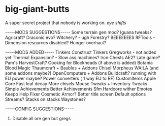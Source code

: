 # big-giant-butts
A super secret project that nobody is working on. *eye shifts*

-----MODS SUGGESTIONS-----
Some terrain gen mod?
Iguana tweaks?
Agricraft?
Draconic evo?
Witchery? - ugh
Forestry? BEEEEEEES
RFTools - Dimension resources disabled?
Hunger overhaul?






-----MODS ADDED-----
Tinkers Construct
Tinkers Gregworks - not added yet
Thermal Expansion? - Slow ass machines?
Iron Chests
AE2? Late game?
Pam's HarvestCraft?
Cooking for Blockheads (if above is added)
Botania
Blood Magic
Thaumcraft + Baubles + Addons
Chisel
Morpheus
WAILA (and some addons maybe?)
OpenComputers + Addons
Buildcraft? running with EU power maybe?
Power converters ( 1 way EU to RF)
CustomItems
Apple Core
Fast leaf decay
More chisels
Mouse Tweaks + Inventory Tweaks
Simple Achievements
Better Achievements
Sfm
Hardcore wither
Emotes Keepo
Help Fixer
Cosmetic Armor?
Better title screen
Default options
Streams?
Stacks on stacks
Waystones?


-----CONFIG SUGGESTIONS-----
1) Disable all ore gen but gregs
